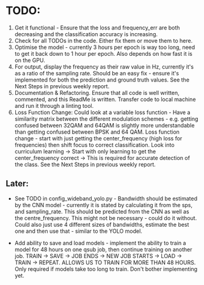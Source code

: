 # TODO:

1. Get it functional - Ensure that the loss and frequency_err are both decreasing and the classification accuracy is increasing.
2. Check for all TODOs in the code. Either fix them or move them to here.
3. Optimise the model - currently 3 hours per epoch is way too long, need to get it back down to 1 hour per epoch. Also depends on how fast it is on the GPU.
4. For output, display the frequency as their raw value in Hz, currently it's as a ratio of the sampling rate. Should be an easy fix - ensure it's implemented for both the prediction and ground truth values. See the Next Steps in previous weekly report.
5. Documentation & Refactoring. Ensure that all code is well written, commented, and this ReadMe is written. Transfer code to local machine and run it through a linting tool.
6. Loss Function Change:
   Could look at a variable loss function - Have a similarity matrix between the different modulation schemes - e.g. getting confused between 32QAM and 64QAM is slightly more understandable than getting confused between BPSK and 64 QAM. Loss function change - start with just getting the center_frequency (high loss for frequencies) then shift focus to correct classification. Look into curriculum learning -> Start with only learning to get the center_frequency correct -> This is required for accurate detection of the class. See the Next Steps in previous weekly report.

## Later:

- See TODO in config_wideband_yolo.py - Bandwidth should be estimated by the CNN model - currently it is stated by calculating it from the sps, and sampling_rate. This should be predicted from the CNN as well as the centre_frequency. This might not be necessary - could do it without. Could also just use 4 different sizes of bandwidths, estimate the best one and then use that - similar to the YOLO model.

- Add ability to save and load models - implement the ability to train a model for 48 hours on one qsub job, then continue training on another job. TRAIN -> SAVE -> JOB ENDS -> NEW JOB STARTS -> LOAD -> TRAIN -> REPEAT. ALLOWS US TO TRAIN FOR MORE THAN 48 HOURS. Only required if models take too long to train. Don't bother implementing yet.
